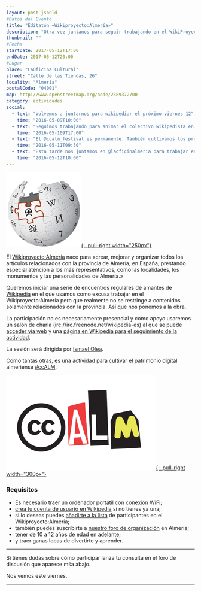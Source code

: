 ```yaml
---
layout: post-jsonld
#Datos del Evento
title: "Editatón «Wikiproyecto:Almería»"
description: "Otra vez juntamos para seguir trabajando en el WikiProyecto:Almería, una comunidad de trabajo en Wikipedia y proyectos hermanos relacionados con la visibilidad de Almería y con el trabajo de los wikipedistas locales"
thumbnail: ""
#Fecha
startDate: 2017-05-12T17:00
endDate: 2017-05-12T20:00
#Lugar
place: "LaOficina Cultural"
street: "Calle de las Tiendas, 26"
locality: "Almería"
postalCode: "04001"
map: http://www.openstreetmap.org/node/2389372700
category: actividades
social:
  - text: "Volvemos a juntarnos para wikipediar el próximo viernes 12"
    time: "2016-05-09T10:00"
  - text: "Seguimos trabajando para animar el colectivo wikipedista en Almería, apúntate al viernes 12"
    time: "2016-05-109T17:00"
  - text: "El @ccalm_festival es permanente. También cultivamos los procomunes con #Wikipedia"
    time: "2016-05-11T09:30"
  - text: "Esta tarde nos juntamos en @laoficinalmeria para trabajar en #Wikipedia"
    time: "2016-05-12T10:00"
---
```




[![Wikipedistas de Almería](/recursos/wikiproyecto-almeria.png){: .pull-right width="250px"}](https://es.wikipedia.org/wiki/Wikiproyecto:Almer%C3%ADa)

El [Wikiproyecto:Almería](https://es.wikipedia.org/wiki/Wikiproyecto:Almer%C3%ADa) nace para «crear, mejorar y organizar todos los artículos relacionados con la provincia de Almería, en España, prestando especial atención a los más representativos, como las localidades, los monumentos y las personalidades de Almería.»


Queremos iniciar una serie de encuentros regulares de amantes de [Wikipedia](https://es.wikipedia.org) en el que usamos como excusa trabajar en el Wikiproyecto:Almería pero que realmente no se restringe a contenidos solamente relacionados con la provincia. Así que nos ponemos a la obra.

La participación no es necesariamente presencial y como apoyo usaremos un salón de charla (irc://irc.freenode.net/wikipedia-es) al que se puede [acceder vía web](https://kiwiirc.com/client/irc.freenode.net/wikipedia-es)
y una [página en Wikipedia para el seguimiento de la actividad](https://es.wikipedia.org/wiki/Wikipedia:Encuentros/Editat%C3%B3n_Wikiproyecto_Almer%C3%ADa). 


La sesión será dirigida por [Ismael Olea](https://es.wikipedia.org/wiki/Usuario:Olea).


Como tantas otras, es una actividad para cultivar el patrimonio digital almeriense [#ccALM](http://ccALM.es).


[![ccALM](/recursos/ccALM-400px.png){: .pull-right width="300px"}](http://ccALM.es)


### Requisitos

- Es necesario traer un ordenador portátil con conexión WiFi;
- [crea tu cuenta de usuario en Wikipedia](https://es.wikipedia.org/w/index.php?title=Especial:Crear_una_cuenta) si no tienes ya una;
- si lo deseas puedes [añadirte a la lista](https://es.wikipedia.org/wiki/Wikiproyecto:Almer%C3%ADa/participantes) de participantes en el Wikiproyecto:Almería;
- también puedes suscribirte a [nuestro foro de organización](https://foro.hacklabalmeria.net/c/wikipedia) en Almería;
- tener de 10 a 12 años de edad en adelante;
- y traer ganas locas de divertirte y aprender.

---

Si tienes dudas sobre cómo participar lanza tu consulta en el foro de discusión que aparece mśa abajo.

Nos vemos este viernes.

---
